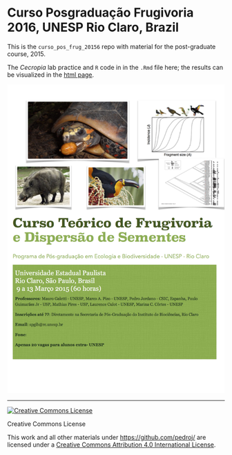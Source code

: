 # Curso Posgraduação Frugivoria 2016, UNESP Rio Claro, Brazil

This is the `curso_pos_frug_20156` repo with material for the post-graduate course, 2015.   

The _Cecropia_ lab practice and `R` code in in the `.Rmd` file here; the results can be visualized in the [html page](http://htmlpreview.github.io/?https://raw.github.com/pedroj/curso_pos_frug_2015/blob/master/Cecropia.html).   

![](./images/Cartaz_Frugivoria2015.png)  

----------------
<a rel="license" href="http://creativecommons.org/licenses/by/4.0/"><img alt="Creative Commons License" style="border-width:0" src="https://i.creativecommons.org/l/by/4.0/88x31.png" /></a>

Creative Commons License  

This work and all other materials under https://github.com/pedroj/ are licensed under a [Creative Commons Attribution 4.0 International License](https://creativecommons.org/licenses/by/4.0/legalcode).
